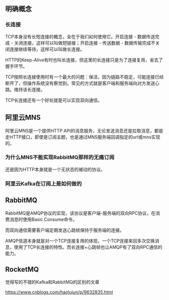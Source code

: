 ## 明确概念

### 长连接

TCP本身没有长短连接的概念，全在于我们如何使用它。开启连接 - 数据传送完成 - 关闭连接，这样可以叫做短链接；开启连接 - 传送数据 - 数据传输完成不关闭连接继续等待，这样可以叫做长连接。

HTTP的Keep-Alive有时也叫长连接，但这里的长连接只是为了连接复用，省去了握手环节。

TCP按照长连接使用时有一个最大的问题：保活，因为链路不稳定，可能连接已经断开了，但操作系统没有察觉到。常见的方式就是客户端和服务端向对方发送心跳。维持该长连接。

TCP长连接还有一个好处就是可以实现双向通信。

## 阿里云MNS

阿里云MNS是一个提供HTTP API的消息服务，无论发送消息还是拉取消息，都是走HTTP接口，即使是订阅主题，也是通过MNS服务端回调指定的url或mns实现的。

### 为什么MNS不能实现RabbitMQ那样的无痛订阅

还是因为HTTP本身就是一个无状态的被动的协议。

### 阿里云Kafka在订阅上是如何做的



## RabbitMQ

RabbitMQ是AMQP协议的实现，该协议是客户端-服务端的双向RPC协议，在消费消息时使用Basic.Consume命令。

而双向通信需要客户端定期发送心跳帧保持于服务端的连接。

AMQP信道本身就是对一个TCP连接复用的体现，一个TCP连接来回多次交换消息，使用了TCP长连接的特性。而长连接+心跳帧也让AMQP有了双向RPC通信的能力。

## RocketMQ



觉得写的不错的Kafka和RabbitMQ的区别的文章

https://www.cnblogs.com/haolujun/p/9632835.html
